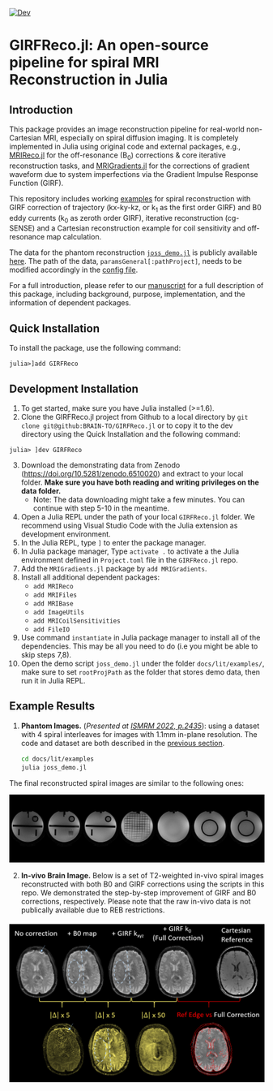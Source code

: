 [![Dev](https://img.shields.io/badge/docs-dev-blue.svg)](https://brain-to.github.io/GIRFReco)

# GIRFReco.jl: An open-source pipeline for spiral MRI Reconstruction in Julia

## Introduction

This package provides an image reconstruction pipeline for real-world non-Cartesian MRI, especially on spiral diffusion imaging. It is completely implemented in Julia using original code and external packages, e.g., [MRIReco.jl](https://magneticresonanceimaging.github.io/MRIReco.jl/latest/) for the off-resonance (B<sub>0</sub>) corrections & core iterative reconstruction tasks, and [MRIGradients.jl](https://github.com/BRAIN-TO/MRIGradients.jl) for the corrections of gradient waveform due to system imperfections via the Gradient Impulse Response Function (GIRF).

This repository includes working [examples](./docs/lit/examples/) for spiral reconstruction with GIRF correction of trajectory (kx-ky-kz, or k<sub>1</sub> as the first order GIRF) and B0 eddy currents (k<sub>0</sub> as zeroth order GIRF), iterative reconstruction (cg-SENSE) and a Cartesian reconstruction example for coil sensitivity and off-resonance map calculation.

The data for the phantom reconstruction [`joss_demo.jl`](./docs/lit/examples/joss_demo.jl) is publicly available [here](https://www.doi.org/10.5281/zenodo.7779045). The path of the data, `paramsGeneral[:pathProject]`, needs to be modified accordingly in the [config file](./docs/lit/examples/ReconConfig_joss_demo.jl).

For a full introduction, please refer to our [manuscript](./paper.md) for a full description of this package, including background, purpose, implementation, and the information of dependent packages.

## Quick Installation
To install the package, use the following command:
```
julia>]add GIRFReco
```

## Development Installation

1. To get started, make sure you have Julia installed (>=1.6).
2. Clone the GIRFReco.jl project from Github to a local directory by `git clone git@github:BRAIN-TO/GIRFReco.jl` or to copy it to the dev directory using the Quick Installation and the following command:
```
julia> ]dev GIRFReco
```

3. Download the demonstrating data from Zenodo (https://doi.org/10.5281/zenodo.6510020) and extract to your local folder. **Make sure you have both reading and writing privileges on the data folder.**
    * Note: The data downloading might take a few minutes. You can continue with step 5-10 in the meantime.
4. Open a Julia REPL under the path of your local `GIRFReco.jl` folder. We recommend using Visual Studio Code with the Julia extension as development environment.
5. In the Julia REPL, type `]` to enter the package manager.
6. In Julia package manager, Type `activate .` to activate a the Julia environment defined in `Project.toml` file in the `GIRFReco.jl` repo.
7. Add the `MRIGradients.jl` package by `add MRIGradients`.
8. Install all additional dependent packages:
    * `add MRIReco`
    * `add MRIFiles`
    * `add MRIBase`
    * `add ImageUtils`
    * `add MRICoilSensitivities`
    * `add FileIO`
9. Use command `instantiate` in Julia package manager to install all of the dependencies. This may be all you need to do (i.e you might be able to skip steps 7,8). 
10. Open the demo script `joss_demo.jl` under the folder `docs/lit/examples/`, make sure to set `rootProjPath` as the folder that stores demo data, then run it in Julia REPL.

## Example Results

1. **Phantom Images.** (*Presented at [ISMRM 2022, p.2435](https://archive.ismrm.org/2022/2435.html)*): using a dataset with 4 spiral interleaves for images with 1.1mm in-plane resolution. The code and dataset are both described in the [previous section](#quick-start).

    ```bash
    cd docs/lit/examples
    julia joss_demo.jl
    ```

The final reconstructed spiral images are similar to the following ones:

![Phantom Image](./docs/figs/Phantom-demo.png)

2. **In-vivo Brain Image.** Below is a set of T2-weighted in-vivo spiral images reconstructed with both B0 and GIRF corrections using the scripts in this repo. We demonstrated the step-by-step improvement of GIRF and B0 corrections, respectively. Please note that the raw in-vivo data is not publically available due to REB restrictions.

![In-vivo Brain Image](./docs/figs/In-vivo-demo.png)
